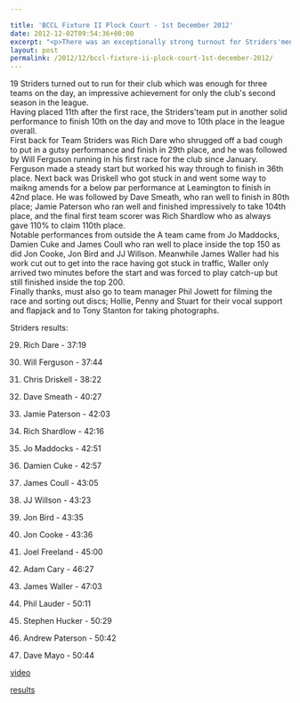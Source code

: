 ```yaml
---

title: 'BCCL Fixture II Plock Court - 1st December 2012'
date: 2012-12-02T09:54:36+00:00
excerpt: "<p>There was an exceptionally strong turnout for Striders'men in the second Birmingham League Fixture at a muddy Plock Court on Saturday..</p>"
layout: post
permalink: /2012/12/bccl-fixture-ii-plock-court-1st-december-2012/
---
```

</p> 

19 Striders turned out to run for their club which was enough for three teams on the day, an impressive achievement for only the club's second season in the league.  
Having placed 11th after the first race, the Striders'team put in another solid performance to finish 10th on the day and move to 10th place in the league overall.  
First back for Team Striders was Rich Dare who shrugged off a bad cough to put in a gutsy performance and finish in 29th place, and he was followed by Will Ferguson running in his first race for the club since January. Ferguson made a steady start but worked his way through to finish in 36th place. Next back was Driskell who got stuck in and went some way to maikng amends for a below par performance at Leamington to finish in 42nd place. He was followed by Dave Smeath, who ran well to finish in 80th place; Jamie Paterson who ran well and finished impressively to take 104th place, and the final first team scorer was Rich Shardlow who as always gave 110% to claim 110th place.  
Notable performances from outside the A team came from Jo Maddocks, Damien Cuke and James Coull who ran well to place inside the top 150 as did Jon Cooke, Jon Bird and JJ Willson. Meanwhile James Waller had his work cut out to get into the race having got stuck in traffic, Waller only arrived two minutes before the start and was forced to play catch-up but still finished inside the top 200.  
Finally thanks, must also go to team manager Phil Jowett for filming the race and sorting out discs; Hollie, Penny and Stuart for their vocal support and flapjack and to Tony Stanton for taking photographs.

Striders results:

29) Rich Dare - 37:19

36) Will Ferguson - 37:44

42) Chris Driskell - 38:22

80) Dave Smeath - 40:27

104) Jamie Paterson - 42:03

110) Rich Shardlow - 42:16

123) Jo Maddocks - 42:51

126) Damien Cuke - 42:57

131) James Coull - 43:05

139) JJ Willson - 43:23

143) Jon Bird - 43:35

144) Jon Cooke - 43:36

160) Joel Freeland - 45:00

177) Adam Cary - 46:27

180) James Waller - 47:03

199) Phil Lauder - 50:11

200) Stephen Hucker - 50:29

202) Andrew Paterson - 50:42

203) Dave Mayo - 50:44

<a href="https://www.youtube.com/watch?v=_WFeTRYaCrQ" target="_blank" rel="nofollow">video</a>

<a href="/assets/pdf/results/bcclplockcourtresults01122012.pdf" target="_blank" rel="nofollow">results</a>
